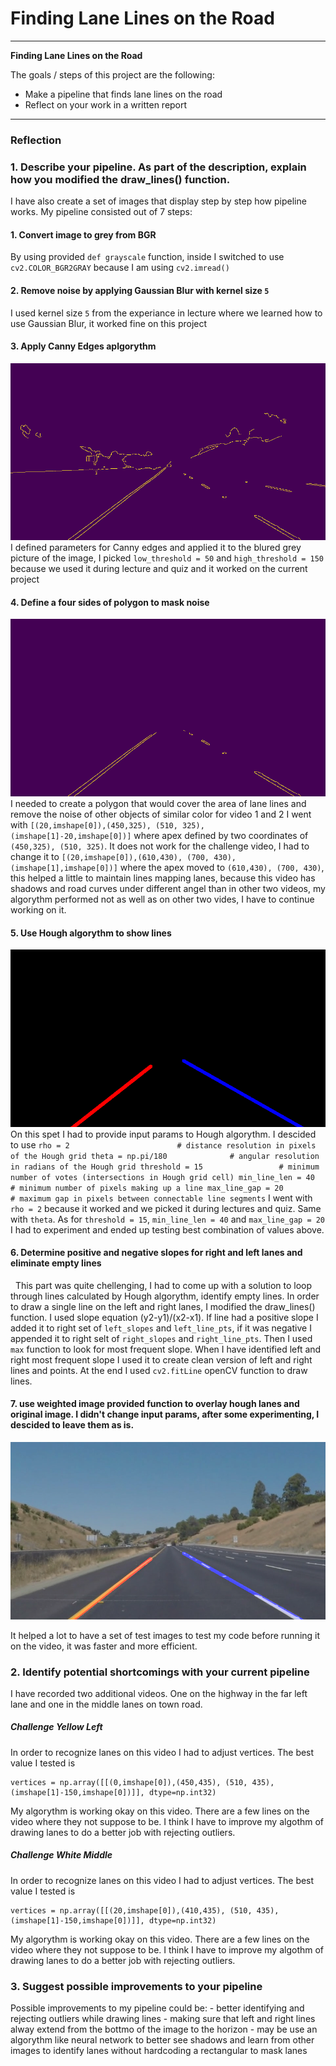 # **Finding Lane Lines on the Road** 

---

**Finding Lane Lines on the Road**

The goals / steps of this project are the following:
* Make a pipeline that finds lane lines on the road
* Reflect on your work in a written report

---

### Reflection

### 1. Describe your pipeline. As part of the description, explain how you modified the draw_lines() function.
I have also create a set of images that display step by step how pipeline works.
My pipeline consisted out of 7 steps:
#### 1. Convert image to grey from BGR
   By using provided `def grayscale` function, inside I switched to use `cv2.COLOR_BGR2GRAY` because I am using `cv2.imread()`
#### 2. Remove noise by applying Gaussian Blur with kernel size `5`
   I used kernel size `5` from the experiance in lecture where we learned how to use Gaussian Blur, it worked fine on this project
#### 3. Apply Canny Edges aplgorythm
![Canny](/test_images_final/whiteCarLaneSwitch_canny.jpg)
   I defined parameters for Canny edges and applied it to the blured grey picture of the image, I picked `low_threshold = 50` and `high_threshold = 150` because we used it during lecture and quiz and it worked on the current project
#### 4. Define a four sides of polygon to mask noise
![Region of interest](/test_images_final/whiteCarLaneSwitch_region_of_interest.jpg)
   I needed to create a polygon that would cover the area of lane lines and remove the noise of other objects of similar color for video 1 and 2 I went with `[(20,imshape[0]),(450,325), (510, 325), (imshape[1]-20,imshape[0])]` where apex defined by two coordinates of `(450,325), (510, 325)`.
   It does not work for the challenge video, I had to change it to `[(20,imshape[0]),(610,430), (700, 430), (imshape[1],imshape[0])]` where the apex moved to `(610,430), (700, 430)`, this helped a little to maintain lines mapping lanes, because this video has shadows and road curves under different angel than in other two videos, my algorythm performed not as well as on other two vides, I have to continue working on it.
#### 5. Use Hough algorythm to show lines
![Hough Lines](/test_images_final/whiteCarLaneSwitch_hough_lines.jpg)
    On this spet I had to provide input params to Hough algorythm. I descided to use 
    ```
    rho = 2                        # distance resolution in pixels of the Hough grid
    theta = np.pi/180              # angular resolution in radians of the Hough grid
    threshold = 15                 # minimum number of votes (intersections in Hough grid cell)
    min_line_len = 40              # minimum number of pixels making up a line
    max_line_gap = 20              # maximum gap in pixels between connectable line segments
    ```
    I went with `rho = 2` because it worked and we picked it during lectures and quiz. Same with `theta`. As for `threshold = 15`, `min_line_len = 40` and `max_line_gap = 20` I had to experiment and ended up testing best combination of values above.
#### 6. Determine positive and negative slopes for right and left lanes and eliminate empty lines
   This part was quite chellenging, I had to come up with a solution to loop through lines calculated by Hough algorythm, identify empty lines. 
   In order to draw a single line on the left and right lanes, I modified the draw_lines() function.
   I used slope equation (y2-y1)/(x2-x1). 
   If line had a positive slope I added it to right set of `left_slopes` and `left_line_pts`, if it was negative I appended it to right selt of `right_slopes` and `right_line_pts`. Then I used `max` function to look for most frequent slope. 
   When I have identified left and right most frequent slope I used it to create clean version of left and right lines and points. 
   At the end I used `cv2.fitLine` openCV function to draw lines.
#### 7. use weighted image provided function to overlay hough lanes and original image. I didn't change input params, after some experimenting, I descided to leave them as is.
![Weighted](/test_images_final/whiteCarLaneSwitch_weighted.jpg)

It helped a lot to have a set of test images to test my code before running it on the video, it was faster and more efficient.

### 2. Identify potential shortcomings with your current pipeline

I have recorded two additional videos. One on the highway in the far left lane and one in the middle lanes on town road.

##### Challenge Yellow Left
In order to recognize lanes on this video I had to adjust vertices. The best value I tested is
```
vertices = np.array([[(0,imshape[0]),(450,435), (510, 435), (imshape[1]-150,imshape[0])]], dtype=np.int32)
```
My algorythm is working okay on this video. There are a few lines on the video where they not suppose to be. I think I have to improve my algothm of drawing lanes to do a better job with rejecting outliers.

##### Challenge White Middle
In order to recognize lanes on this video I had to adjust vertices. The best value I tested is
```
vertices = np.array([[(20,imshape[0]),(410,435), (510, 435), (imshape[1]-150,imshape[0])]], dtype=np.int32)
```
My algorythm is working okay on this video. There are a few lines on the video where they not suppose to be. I think I have to improve my algothm of drawing lanes to do a better job with rejecting outliers.

### 3. Suggest possible improvements to your pipeline

Possible improvements to my pipeline could be:
    - better identifying and rejecting outliers while drawing lines
    - making sure that left and right lines alway extend from the bottmo of the image to the horizon
    - may be use an algorythm like neural network to better see shadows and learn from other images to identify lanes without hardcoding a rectangular to mask lanes
